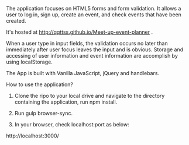 The application focuses on HTML5 forms and form validation. It allows a user to log in, sign up, create an event, and check events that have been created.

It's hosted at http://qqttss.github.io/Meet-up-event-planner .

When a user type in input fields, the validation occurs no later than immediately after user focus leaves the input and is obvious.  Storage and accessing of user information and event information are accomplish by using localStorage.

The App is built with Vanilla JavaScript, jQuery and handlebars.

How to use the application?

1) Clone the ripo to your local drive and navigate to the directory containing the application, run npm install.

2) Run gulp browser-sync.

3) In your browser, check localhost:port as below:

http://localhost:3000/